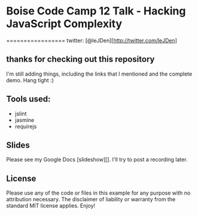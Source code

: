 # Boise Code Camp 12 Talk - Hacking JavaScript Complexity
=================
twitter: [@leJDen][http://twitter.com/leJDen]

## thanks for checking out this repository

I'm still adding things, including the links that I mentioned and the complete demo. Hang tight :)

## Tools used:
 - jslint
 - jasmine
 - requirejs

## Slides
Please see my Google Docs [slideshow][].
I'll try to post a recording later.

## License
Please use any of the code or files in this example for any purpose with no attribution necessary. The disclaimer of liability or warranty from the standard MIT license applies. Enjoy!